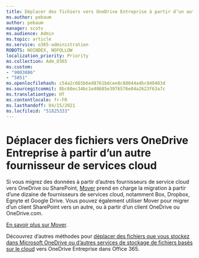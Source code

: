 ```yaml
---
title: Déplacer des fichiers vers OneDrive Entreprise à partir d’un autre fournisseur de services cloud
ms.author: pebaum
author: pebaum
manager: scotv
ms.audience: Admin
ms.topic: article
ms.service: o365-administration
ROBOTS: NOINDEX, NOFOLLOW
localization_priority: Priority
ms.collection: Adm_O365
ms.custom:
- "9003086"
- "5851"
ms.openlocfilehash: c54a2c665b6ed8761bdcee8c88044a4bc840483d
ms.sourcegitcommit: 8bc60ec34bc1e40685e3976576e04a2623f63a7c
ms.translationtype: HT
ms.contentlocale: fr-FR
ms.lasthandoff: 04/15/2021
ms.locfileid: "51825333"
---
```

# <a name="move-files-into-onedrive-for-business-from-another-cloud-provider"></a>Déplacer des fichiers vers OneDrive Entreprise à partir d’un autre fournisseur de services cloud

Si vous migrez des données à partir d’autres fournisseurs de service cloud vers OneDrive ou SharePoint, [Mover](https://go.microsoft.com/fwlink/?linkid=2132453) prend en charge la migration à partir d’une dizaine de fournisseurs de services cloud, notamment Box, Dropbox, Egnyte et Google Drive. Vous pouvez également utiliser Mover pour migrer d’un client SharePoint vers un autre, ou à partir d’un client OneDrive ou OneDrive.com.

[En savoir plus sur Mover](https://go.microsoft.com/fwlink/?linkid=2132453).

Découvrez d’autres méthodes pour [déplacer des fichiers que vous stockez dans Microsoft OneDrive ou d’autres services de stockage de fichiers basés sur le cloud](https://support.microsoft.com/office/7fb28cad-7e25-451f-8b4b-2d1a71e5c0e9) vers OneDrive Entreprise dans Office 365.
